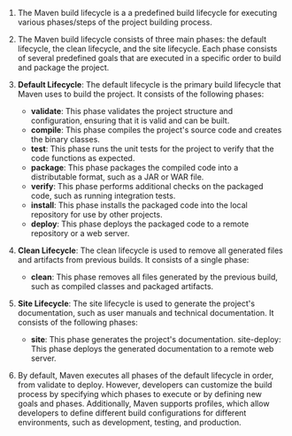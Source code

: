 1.  The Maven build lifecycle is a a predefined build lifecycle for executing various phases/steps of the project building process. 
1.  The Maven build lifecycle consists of three main phases: the default lifecycle, the clean lifecycle, and the site lifecycle. Each phase consists of several predefined goals that are executed in a specific order to build and package the project.
1. **Default Lifecycle**:
The default lifecycle is the primary build lifecycle that Maven uses to build the project. It consists of the following phases:

    - **validate**: This phase validates the project structure and configuration, ensuring that it is valid and can be built.
    - **compile**: This phase compiles the project's source code and creates the binary classes.
    - **test**: This phase runs the unit tests for the project to verify that the code functions as expected.
    - **package**: This phase packages the compiled code into a distributable format, such as a JAR or WAR file.
    - **verify**: This phase performs additional checks on the packaged code, such as running integration tests.
    - **install**: This phase installs the packaged code into the local repository for use by other projects.
    - **deploy**: This phase deploys the packaged code to a remote repository or a web server.
1. **Clean Lifecycle**:
The clean lifecycle is used to remove all generated files and artifacts from previous builds. It consists of a single phase:

    - **clean**: This phase removes all files generated by the previous build, such as compiled classes and packaged artifacts.
1. **Site Lifecycle**:
The site lifecycle is used to generate the project's documentation, such as user manuals and technical documentation. It consists of the following phases:

    - **site**: This phase generates the project's documentation.
    site-deploy: This phase deploys the generated documentation to a remote web server.

1. By default, Maven executes all phases of the default lifecycle in order, from validate to deploy. However, developers can customize the build process by specifying which phases to execute or by defining new goals and phases. Additionally, Maven supports profiles, which allow developers to define different build configurations for different environments, such as development, testing, and production.